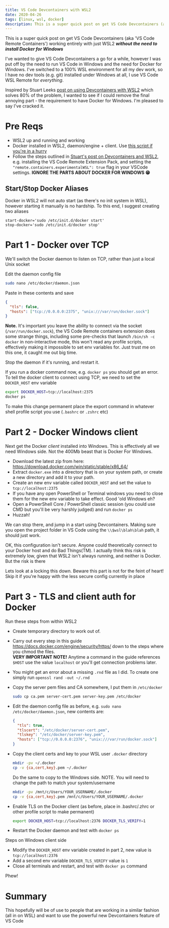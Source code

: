 ```yaml
---
title: VS Code Devcontainers with WSL2
date: 2020-04-26
tags: [linux, wsl, docker]
description: This is a super quick post on get VS Code Devcontainers (aka 'VS Code Remote Containers') working entirely with just WSL2, without the need to install Docker for Windows
---
```

This is a super quick post on get VS Code Devcontainers (aka 'VS Code Remote Containers') working entirely with just WSL2 ***without the need to install Docker for Windows***

I've wanted to give VS Code Devcontainers a go for a while, however I was put off by the need to run VS Code in Windows and the need for Docker for Windows. I've switched to a 100% WSL environment for all my dev work, so I have no dev tools (e.g. git) installed under Windows at all, I use VS Code WSL Remote for *everything*. 

Inspired by Stuart Leeks [post on using Devcontainers with WSL2](https://stuartleeks.com/posts/vscode-devcontainers-wsl/) which solves 80% of the problem, I wanted to see if I could remove the final annoying part - the requirement to have Docker for Windows. I'm pleased to say I've cracked it.


# Pre Reqs
- WSL2 up and running and working
- Docker installed in WSL2, daemon/engine + client. Use [this script if you're in a hurry](https://github.com/benc-uk/ubuntu-tools-install/blob/master/docker-engine.sh)
- Follow the steps outlined in [Stuart's post on Devcontainers and WSL2](https://stuartleeks.com/posts/vscode-devcontainers-wsl/), e.g. installing the VS Code Remote Extension Pack, and setting the `"remote.containers.experimentalWSL": true` flag in your VSCode settings. **IGNORE THE PARTS ABOUT DOCKER FOR WINDOWS 😁**

## Start/Stop Docker Aliases 
Docker in WSL2 will not auto start (as there's no init system in WSL), however starting it manually is no hardship. To this end, I suggest creating two aliases
```
start-docker='sudo /etc/init.d/docker start'
stop-docker='sudo /etc/init.d/docker stop'
```

# Part 1 - Docker over TCP
We'll switch the Docker daemon to listen on TCP, rather than just a local Unix socket

Edit the daemon config file
```bash
sudo nano /etc/docker/daemon.json
```

Paste in these contents and save 
```json
{
  "tls": false,
  "hosts": ["tcp://0.0.0.0:2375", "unix:///var/run/docker.sock"]
}
```
**Note.** It's important you leave the ability to connect via the socket (`/var/run/docker.sock`), the VS Code Remote containers extension does some strange things, including some pre-checks that launch `/bin/sh -c docker` in non-interactive mode, this won't read any profile scripts, effectively making it impossible to set env variables for. Just trust me on this one, it caught me out big time.  

Stop the daemon if it's running, and restart it.

If you run a docker command now, e.g. `docker ps` you should get an error. To tell the docker client to connect using TCP, we need to set the `DOCKER_HOST` env variable

```bash
export DOCKER_HOST=tcp://localhost:2375
docker ps
```
To make this change permanent place the export command in whatever shell profile script you use (`.bashrc` or `.zshrc` etc)

# Part 2 - Docker Windows client
Next get the Docker *client* installed into Windows. This is effectively all we need Windows side. Not the 400Mb beast that is Docker For Windows.

- Download the latest zip from here: https://download.docker.com/win/static/stable/x86_64/
- Extract `docker.exe` into a directory that is on your system path, or create a new directory and add it to your path.
- Create an new env variable called `DOCKER_HOST` and set the value to `tcp://localhost:2375`
- If you have any open PowerShell or Terminal windows you need to close them for the new env variable to take effect. Good 'old Windows eh?
- Open a PowerShell Core / PowerShell classic session (you could use CMD but you'll be very harshly judged) and run `docker ps`
- Huzzah!

We can stop there, and jump in a start using Devcontainers. Making sure you open the project folder in VS Code using the `\\$wsl\blah\blah` path, it should just work.

OK, this configuration isn't secure. Anyone could theoretically connect to your Docker host and do Bad Things(TM). I actually think this risk is extremely low, given that WSL2 isn't always running, and neither is Docker. But the risk is there

Lets look at a locking this down. Beware this part is not for the feint of heart! Skip it if you're happy with the less secure config currently in place

# Part 3 - TLS and client auth for Docker
Run these steps from within WSL2
- Create temporary directory to work out of.
- Carry out every step in this guide https://docs.docker.com/engine/security/https/ down to the steps where you chmod the files.  
**VERY IMPORTANT NOTE!** Anytime a command in the guide references `$HOST` use the value `localhost` or you'll get connection problems later.
- You might get an error about a missing `.rnd` file as I did. To create one simply run `openssl rand -out ~/.rnd`
- Copy the server pem files and CA somewhere, I put them in `/etc/docker`
  ```bash
  sudo cp ca.pem server-cert.pem server-key.pem /etc/docker
  ``` 
  
- Edit the daemon config file as before, e.g. `sudo nano /etc/docker/daemon.json`, new contents are:
  ```json
  {
    "tls": true,
    "tlscert": "/etc/docker/server-cert.pem",
    "tlskey": "/etc/docker/server-key.pem",
    "hosts": ["tcp://0.0.0.0:2376", "unix:///var/run/docker.sock"]
  }
  ```

- Copy the client certs and key to your WSL user `.docker` directory
  ```bash
  mkdir -pv ~/.docker
  cp -v {ca,cert,key}.pem ~/.docker
  ```
  Do the same to copy to the Windows side. NOTE. You will need to change the path to match your system/username
  ```bash
  mkdir -pv /mnt/c/Users/YOUR_USERNAME/.docker
  cp -v {ca,cert,key}.pem /mnt/c/Users/YOUR_USERNAME/.docker
  ```

- Enable TLS on the Docker client (as before, place in .bashrc/.zhrc or other profile script to make permanent)
  ```bash
  export DOCKER_HOST=tcp://localhost:2376 DOCKER_TLS_VERIFY=1
  ```
- Restart the Docker daemon and test with `docker ps`

Steps on Windows client side
- Modify the `DOCKER_HOST` env variable created in part 2, new value is `tcp://localhost:2376`
- Add a second env variable `DOCKER_TLS_VERIFY` value is `1`
- Close all terminals and restart, and test with `docker ps` command

Phew! 

# Summary
This hopefully will be of use to people that are working in a similar fashion (all in on WSL) and want to use the powerful new Devcontainers feature of VS Code